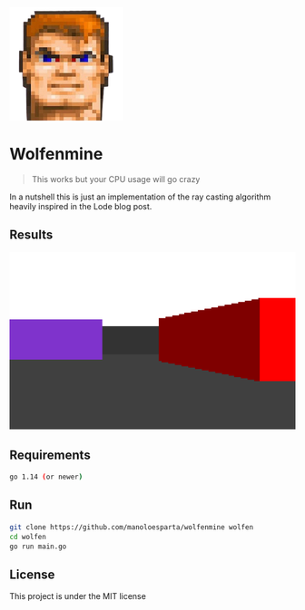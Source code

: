 ![logo](./logo.png)

# Wolfenmine

> This works but your CPU usage will go crazy

In a nutshell this is just an implementation of the ray casting algorithm heavily inspired in the Lode blog post.

## Results

![result](./result.png)

## Requirements

```bash
go 1.14 (or newer)
```

## Run

```bash
git clone https://github.com/manoloesparta/wolfenmine wolfen
cd wolfen
go run main.go
```

## License

This project is under the MIT license
